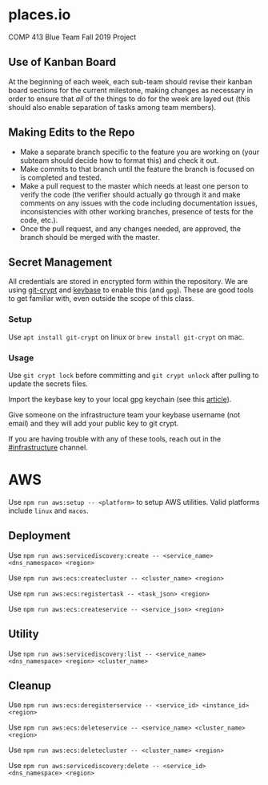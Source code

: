 # places.io
COMP 413 Blue Team Fall 2019 Project

## Use of Kanban Board
At the beginning of each week, each sub-team should revise their kanban board sections for the current milestone, making changes as necessary in order to ensure that *all* of the things to do for the week are layed out (this should also enable separation of tasks among team members).

## Making Edits to the Repo
* Make a separate branch specific to the feature you are working on (your subteam should decide how to format this) and check it out.
* Make commits to that branch until the feature the branch is focused on is completed and tested.
* Make a pull request to the master which needs at least one person to verify the code (the verifier should actually go through it and make comments on any issues with the code including documentation issues, inconsistencies with other working branches, presence of tests for the code, etc.).
* Once the pull request, and any changes needed, are approved, the branch should be merged with the master.

## Secret Management

All credentials are stored in encrypted form within the repository. 
We are using [git-crypt](https://github.com/AGWA/git-crypt) and [keybase](https://keybase.io) to enable this (and `gpg`).
These are good tools to get familiar with, even outside the scope of this class.

### Setup

Use `apt install git-crypt` on linux or `brew install git-crypt` on mac.

### Usage

Use `git crypt lock` before committing and `git crypt unlock` after pulling to update the secrets files. 

Import the keybase key to your local gpg keychain (see this [article](https://www.keybits.net/post/import-keybase-private-key/)).

Give someone on the infrastructure team your keybase username (not email) and they will add your public key to git crypt.

If you are having trouble with any of these tools, reach out in the [#infrastructure](https://blueteam-comp413.slack.com/messages/CNN0P23B6) channel.

# AWS

Use `npm run aws:setup -- <platform>` to setup AWS utilities. Valid platforms include `linux` and `macos`. 

## Deployment

Use `npm run aws:servicediscovery:create -- <service_name> <dns_namespace> <region>`

Use `npm run aws:ecs:createcluster -- <cluster_name> <region>`

Use `npm run aws:ecs:registertask -- <task_json> <region>`

Use `npm run aws:ecs:createservice -- <service_json> <region>`

## Utility

Use `npm run aws:servicediscovery:list -- <service_name> <dns_namespace> <region> <cluster_name>`

## Cleanup

Use `npm run aws:ecs:deregisterservice -- <service_id> <instance_id> <region>`

Use `npm run aws:ecs:deleteservice -- <service_name> <cluster_name> <region>`

Use `npm run aws:ecs:deletecluster -- <cluster_name> <region>`

Use `npm run aws:servicediscovery:delete -- <service_id> <dns_namespace> <region>`

